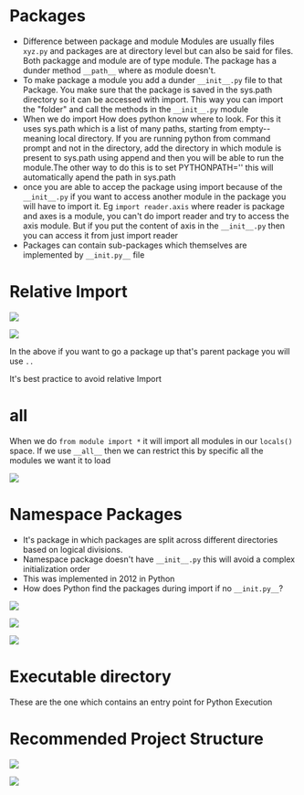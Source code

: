 
# Packages

* Difference between package and module
Modules are usually files `xyz.py` and packages are at directory level but can also be said for files. 
Both packagge and module are of type module. The package has a dunder method `__path__` where as module doesn't. 
* To make package a module you add a dunder `__init__.py` file to that Package. You make sure that the package is saved in the sys.path directory so it can be accessed with import. This way you can import the "folder" and call the methods in the `__init__.py` module
* When we do import How does python know where to look. For this it uses sys.path which is a list of many paths, starting from empty--meaning local directory. If you are running python from command prompt and not in the directory, add the directory in which module is present to sys.path using append and then you will be able to run the module.The other way to do this is to set PYTHONPATH='<FOLDER>' this will automatically apend the path in sys.path
* once you are able to accep the package using import because of the `__init__.py` if you want to access another module in the package you will have to import it. Eg `import reader.axis` where reader is package and axes is a module, you can't do import reader and try to access the axis module. But if you put the content of axis in the `__init__.py` then you can access it from just import reader
* Packages can contain sub-packages which themselves are implemented by `__init.py__` file

# Relative Import

![](absoluteimport.png)

![](relativeImport.png)

In the above if you want to go a package up that's parent package you will use `..`

It's best practice to avoid relative Import

# __all__

When we do `from module import *` it will import all modules in our `locals()` space. If we use `__all__` then we can restrict this by specific all the modules we want it to load

![](allModule.png)

# Namespace Packages

* It's package in which packages are split across different directories based on logical divisions.  
* Namespace package doesn't have `__init__.py` this will avoid a complex initialization order
* This was implemented in 2012 in Python
* How does Python find the packages during import if no `__init.py__`?

![](namespaceAlogirthm.png)

![](solutionExamplePart1.png)

![](solutionExamplePart2.png)

# Executable directory

These are the one which contains an entry point for Python Execution

# Recommended Project Structure

![](recommendedProject.png)

![](summaryOrganizing.png)